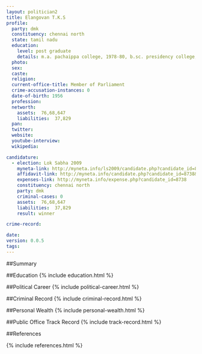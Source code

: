 ```yaml
---
layout: politician2
title: Elangovan T.K.S
profile: 
  party: dmk
  constituency: chennai north
  state: tamil nadu
  education: 
    level: post graduate
    details: m.a. pachaippa college, 1978-80, b.sc. presidency college, 1973-76, university of madras, puc, loyola college 1972-73
  photo: 
  sex: 
  caste: 
  religion: 
  current-office-title: Member of Parliament
  crime-accusation-instances: 0
  date-of-birth: 1956
  profession: 
  networth: 
    assets:  76,68,647
    liabilities:  37,829
  pan: 
  twitter: 
  website: 
  youtube-interview: 
  wikipedia: 

candidature: 
  - election: Lok Sabha 2009
    myneta-link: http://myneta.info/ls2009/candidate.php?candidate_id=8738
    affidavit-link: http://myneta.info/candidate.php?candidate_id=8738&scan=original
    expenses-link: http://myneta.info/expense.php?candidate_id=8738
    constituency: chennai north 
    party: dmk
    criminal-cases: 0
    assets:  76,68,647
    liabilities:  37,829
    result: winner 

crime-record: 

date: 
version: 0.0.5
tags: 
---
```

##Summary


##Education
{% include education.html %}


##Political Career
{% include political-career.html %}


##Criminal Record
{% include criminal-record.html %}


##Personal Wealth
{% include personal-wealth.html %}


##Public Office Track Record
{% include track-record.html %}


##References


{% include references.html %}